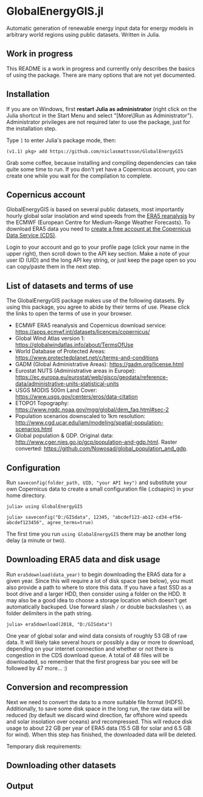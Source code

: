 # GlobalEnergyGIS.jl

Automatic generation of renewable energy input data for energy models in arbitrary world regions using public datasets. Written in Julia. 

## Work in progress

This README is a work in progress and currently only describes the basics of using the package. There are many options that are not yet documented.

## Installation

If you are on Windows, first **restart Julia as administrator** (right click on the Julia shortcut in the Start Menu and select "[More\\]Run as Administrator"). Administrator privileges are not required later to use the package, just for the installation step.

Type `]` to enter Julia's package mode, then:

```
(v1.1) pkg> add https://github.com/niclasmattsson/GlobalEnergyGIS
``` 

Grab some coffee, because installing and compiling dependencies can take quite some time to run. If you don't yet have a Copernicus account, you can create one while you wait for the compilation to complete.

## Copernicus account

GlobalEnergyGIS is based on several public datasets, most importantly hourly global solar insolation and wind speeds from the [ERA5 reanalysis](https://www.ecmwf.int/en/forecasts/datasets/reanalysis-datasets/era5) by the ECMWF (European Centre for Medium-Range Weather Forecasts). To download ERA5 data you need to [create a free account at the Copernicus Data Service (CDS)](https://cds.climate.copernicus.eu/user/register).

Login to your account and go to your profile page (click your name in the upper right), then scroll down to the API key section. Make a note of your user ID (UID) and the long API key string, or just keep the page open so you can copy/paste them in the next step.

## List of datasets and terms of use

The GlobalEnergyGIS package makes use of the following datasets. By using this package, you agree to abide by their terms of use. Please click the links to open the terms of use in your browser.

* ECMWF ERA5 reanalysis and Copernicus download service: https://apps.ecmwf.int/datasets/licences/copernicus/
* Global Wind Atlas version 1: https://globalwindatlas.info/about/TermsOfUse
* World Database of Protected Areas: https://www.protectedplanet.net/c/terms-and-conditions
* GADM (Global Administrative Areas): https://gadm.org/license.html
* Eurostat NUTS (Administrative areas in Europe): https://ec.europa.eu/eurostat/web/gisco/geodata/reference-data/administrative-units-statistical-units
* USGS MODIS 500m Land Cover: https://www.usgs.gov/centers/eros/data-citation
* ETOPO1 Topography: https://www.ngdc.noaa.gov/mgg/global/dem_faq.html#sec-2
* Population scenarios downscaled to 1km resolution: http://www.cgd.ucar.edu/iam/modeling/spatial-population-scenarios.html
* Global population & GDP. Original data: http://www.cger.nies.go.jp/gcp/population-and-gdp.html. Raster converted: https://github.com/Nowosad/global_population_and_gdp.

## Configuration

Run `saveconfig(folder_path, UID, "your API key")` and substitute your own Copernicus data to create a small configuration file (.cdsapirc) in your home directory.

```
julia> using GlobalEnergyGIS

julia> saveconfig("D:/GISdata", 12345, "abcdef123-ab12-cd34-ef56-abcdef123456", agree_terms=true)
```

The first time you run `using GlobalEnergyGIS` there may be another long delay (a minute or two).

## Downloading ERA5 data and disk usage

Run `era5download(data_year)` to begin downloading the ERA5 data for a given year. Since this will require a lot of disk space (see below), you must also provide a path to where to store this data. If you have a fast SSD as a boot drive and a larger HDD, then consider using a folder on the HDD. It may also be a good idea to choose a storage location which doesn't get automatically backuped. Use forward slash `/` or double backslashes `\\` as folder delimiters in the path string. 

```
julia> era5download(2018, "D:/GISdata")
```

One year of global solar and wind data consists of roughly 53 GB of raw data. It will likely take several hours or possibly a day or more to download, depending on your internet connection and whether or not there is congestion in the CDS download queue. A total of 48 files will be downloaded, so remember that the first progress bar you see will be followed by 47 more... :) 

## Conversion and recompression

Next we need to convert the data to a more suitable file format (HDF5). Additionally, to save some disk space in the long run, the raw data will be reduced (by default we discard wind direction, far offshore wind speeds and solar insolation over oceans) and recompressed. This will reduce disk usage to about 22 GB per year of ERA5 data (15.5 GB for solar and 6.5 GB for wind). When this step has finished, the downloaded data will be deleted.

Temporary disk requirements: 

## Downloading other datasets



## Output

